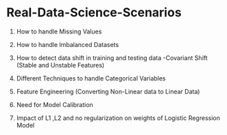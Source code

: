 # Real-Data-Science-Scenarios 
1) How to handle Missing Values

2) How to handle Imbalanced Datasets

3) How to detect data shift in training and testing data -Covariant Shift (Stable and Unstable Features)

4) Different Techniques to handle Categorical Variables

5) Feature Engineering (Converting Non-Linear data to Linear Data)

6) Need for Model Calibration

7) Impact of L1 ,L2 and no regularization on weights of Logistic Regression Model
